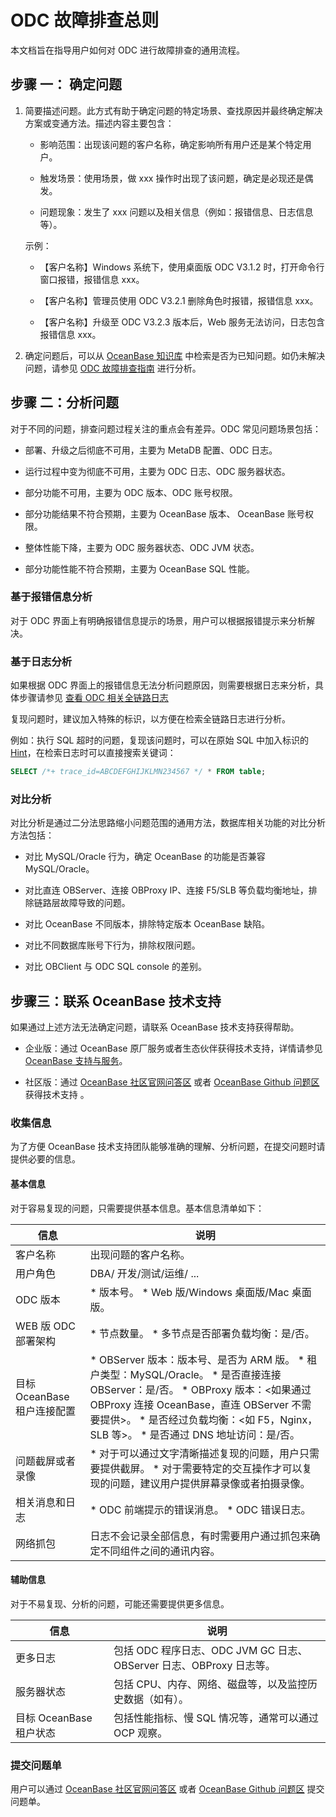 # ODC 故障排查总则 

本文档旨在指导用户如何对 ODC 进行故障排查的通用流程。

## 步骤 一： 确定问题

1. 简要描述问题。此方式有助于确定问题的特定场景、查找原因并最终确定解决方案或变通方法。描述内容主要包含：

   * 影响范围：出现该问题的客户名称，确定影响所有用户还是某个特定用户。

   * 触发场景：使用场景，做 xxx 操作时出现了该问题，确定是必现还是偶发。

   * 问题现象：发生了 xxx 问题以及相关信息（例如：报错信息、日志信息等）。

   示例：
   * 【客户名称】Windows 系统下，使用桌面版 ODC V3.1.2 时，打开命令行窗口报错，报错信息 xxx。

   * 【客户名称】管理员使用 ODC V3.2.1 删除角色时报错，报错信息 xxx。

   * 【客户名称】升级至 ODC V3.2.3 版本后，Web 服务无法访问，日志包含报错信息 xxx。

2. 确定问题后，可以从 [OceanBase 知识库](https://www.oceanbase.com/knowledge-base) 中检索是否为已知问题。如仍未解决问题，请参见 [ODC 故障排查指南](../3.common-troubleshooting/1.deployment-upgrade/1.web-odc-cannot-be-accessed-after-startup.md) 进行分析。

## 步骤 二：分析问题

对于不同的问题，排查问题过程关注的重点会有差异。ODC 常见问题场景包括：

* 部署、升级之后彻底不可用，主要为 MetaDB 配置、ODC 日志。

* 运行过程中变为彻底不可用，主要为 ODC 日志、ODC 服务器状态。

* 部分功能不可用，主要为 ODC 版本、ODC 账号权限。

* 部分功能结果不符合预期，主要为 OceanBase 版本、 OceanBase 账号权限。

* 整体性能下降，主要为 ODC 服务器状态、ODC JVM 状态。

* 部分功能性能不符合预期，主要为 OceanBase SQL 性能。


### 基于报错信息分析

对于 ODC 界面上有明确报错信息提示的场景，用户可以根据报错提示来分析解决。

### 基于日志分析

如果根据 ODC 界面上的报错信息无法分析问题原因，则需要根据日志来分析，具体步骤请参见 [查看 ODC 相关全链路日志](t2207883.md#)

复现问题时，建议加入特殊的标识，以方便在检索全链路日志进行分析。

例如：执行 SQL 超时的问题，复现该问题时，可以在原始 SQL 中加入标识的 [Hint](https://www.oceanbase.com/docs/enterprise-oceanbase-database-cn-10000000000368642)，在检索日志时可以直接搜索关键词：

```sql
SELECT /*+ trace_id=ABCDEFGHIJKLMN234567 */ * FROM table;
```

### 对比分析

对比分析是通过二分法思路缩小问题范围的通用方法，数据库相关功能的对比分析方法包括：

* 对比 MySQL/Oracle 行为，确定 OceanBase 的功能是否兼容 MySQL/Oracle。

* 对比直连 OBServer、连接 OBProxy IP、连接 F5/SLB 等负载均衡地址，排除链路层故障导致的问题。

* 对比 OceanBase 不同版本，排除特定版本 OceanBase 缺陷。

* 对比不同数据库账号下行为，排除权限问题。

* 对比 OBClient 与 ODC SQL console 的差别。

## 步骤三：联系 OceanBase 技术支持

如果通过上述方法无法确定问题，请联系 OceanBase 技术支持获得帮助。

* 企业版：通过 OceanBase 原厂服务或者生态伙伴获得技术支持，详情请参见 [OceanBase 支持与服务](https://www.oceanbase.com/service/service)。

* 社区版：通过 [OceanBase 社区官网问答区](https://ask.oceanbase.com/) 或者 [OceanBase Github 问题区](https://github.com/oceanbase/oceanbase/issues) 获得技术支持 。

### 收集信息

为了方便 OceanBase 技术支持团队能够准确的理解、分析问题，在提交问题时请提供必要的信息。

#### 基本信息

对于容易复现的问题，只需要提供基本信息。基本信息清单如下：


| **信息**              | **说明** |
|---------------------|-------------------------------------------------------------------------------------------------------------------------------------------------------------------------------------------------------------------------------------------------------------------------------------------------------------------------------------------------------------------------------------------------------|
| 客户名称                | 出现问题的客户名称。                                                                                                                                                                                                                                                                                                                                                                                            |
| 用户角色                | DBA/ 开发/测试/运维/ ...   |
| ODC 版本              | * 版本号。  * Web 版/Windows 桌面版/Mac 桌面版。     |
| WEB 版 ODC 部署架构      | * 节点数量。  * 多节点是否部署负载均衡：是/否。    |
| 目标 OceanBase 租户连接配置 | * OBServer 版本：版本号、是否为 ARM 版。  * 租户类型：MySQL/Oracle。 * 是否直接连接 OBServer：是/否。 * OBProxy 版本：\<如果通过 OBProxy 连接 OceanBase，直连 OBServer 不需要提供\>。 * 是否经过负载均衡：\<如 F5，Nginx，SLB 等\>。  * 是否通过 DNS 地址访问：是/否。  |
| 问题截屏或者录像            | * 对于可以通过文字清晰描述复现的问题，用户只需要提供截屏。 * 对于需要特定的交互操作才可以复现的问题，建议用户提供屏幕录像或者拍摄录像。   |
| 相关消息和日志             | * ODC 前端提示的错误消息。  * ODC 错误日志。     |
| 网络抓包                | 日志不会记录全部信息，有时需要用户通过抓包来确定不同组件之间的通讯内容。      |

#### 辅助信息

对于不易复现、分析的问题，可能还需要提供更多信息。


| **信息**            | **说明**                                             |
|-------------------|----------------------------------------------------|
| 更多日志              | 包括 ODC 程序日志、ODC JVM GC 日志、OBServer 日志、OBProxy 日志等。 |
| 服务器状态             | 包括 CPU、内存、网络、磁盘等，以及监控历史数据（如有）。                     |
| 目标 OceanBase 租户状态 | 包括性能指标、慢 SQL 情况等，通常可以通过 OCP 观察。                    |


### **提交问题单**

用户可以通过 [OceanBase 社区官网问答区](https://ask.oceanbase.com/) 或者 [OceanBase Github 问题区](https://github.com/oceanbase/oceanbase/issues) 提交问题单。
